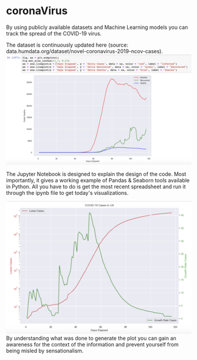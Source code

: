 # coronaVirus
By using publicly available datasets and Machine Learning models you can track the spread of the COVID-19 virus. 

The dataset is continuously updated here (source: data.humdata.org/dataset/novel-coronavirus-2019-ncov-cases).
![Image of model](https://raw.githubusercontent.com/cflores713/coronaVirus/master/SIRmodel.png)

The Jupyter Notebook is designed to explain the design of the code. Most importantly, it gives a working example of Pandas & Seaborn tools available in Python. All you have to do is get the most recent spreadsheet and run it through the ipynb file to get today's visualizations. 

![Image of data](https://raw.githubusercontent.com/cflores713/coronaVirus/master/velocity.png)
By understanding what was done to generate the plot you can gain an awareness for the context of the information and prevent yourself from being misled by sensationalism.
